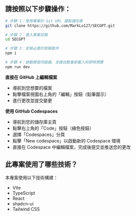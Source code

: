 ## 請按照以下步驟操作：

```sh
# 步驟 1：使用專案的 Git URL 複製儲存庫
git clone https://github.com/MarkLo127/SECGPT.git

# 步驟 2：進入專案目錄
cd SECGPT

# 步驟 3：安裝必要的依賴套件
npm i

# 步驟 4：啟動開發伺服器，支援自動重新載入和即時預覽
npm run dev
```

**直接在 GitHub 上編輯檔案**

- 導航到您想要的檔案
- 點擊檔案視圖右上角的「編輯」按鈕（鉛筆圖示）
- 進行更改並提交變更

**使用 GitHub Codespaces**

- 導航到您的儲存庫主頁
- 點擊右上角的「Code」按鈕（綠色按鈕）
- 選擇「Codespaces」分頁
- 點擊「New codespace」以啟動新的 Codespace 環境
- 直接在 Codespace 中編輯檔案，完成後提交並推送您的更改

## 此專案使用了哪些技術？

本專案使用以下技術構建：

- Vite
- TypeScript
- React
- shadcn-ui
- Tailwind CSS
